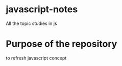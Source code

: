 # javascript-notes
All the topic studies in js
# Purpose of the repository
to refresh javascript concept